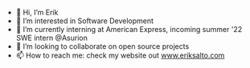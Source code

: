 - 👋 Hi, I’m Erik
- 👀 I’m interested in Software Development
- 🌱 I’m currently interning at American Express, incoming summer '22 SWE intern @Asurion
- 💞️ I’m looking to collaborate on open source projects
- 📫 How to reach me: check my website out www.eriksalto.com

<!---
esalto98/esalto98 is a ✨ special ✨ repository because its `README.md` (this file) appears on your GitHub profile.
You can click the Preview link to take a look at your changes.
--->
